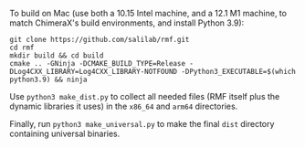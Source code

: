 To build on Mac (use both a 10.15 Intel machine, and a 12.1 M1 machine,
to match ChimeraX's build environments, and install Python 3.9):

```
git clone https://github.com/salilab/rmf.git
cd rmf
mkdir build && cd build
cmake .. -GNinja -DCMAKE_BUILD_TYPE=Release -DLog4CXX_LIBRARY=Log4CXX_LIBRARY-NOTFOUND -DPython3_EXECUTABLE=$(which python3.9) && ninja
```

Use `python3 make_dist.py` to collect all needed files (RMF itself plus
the dynamic libraries it uses) in the `x86_64` and `arm64` directories.

Finally, run `python3 make_universal.py` to make the final `dist` directory
containing universal binaries.
